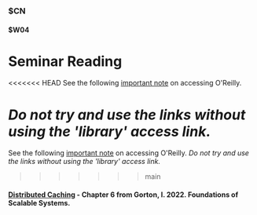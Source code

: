 ### $CN
#### $W04

# Seminar Reading

<<<<<<< HEAD
See the following [important note]($OR) on accessing O'Reilly.

*Do not try and use the links without using the 'library' access link.*
=======
See the following [important note]($OR) on accessing O'Reilly. *Do not try and use the links without using the 'library' access link.*
>>>>>>> main

#### [Distributed Caching](https://learning.oreilly.com/library/view/foundations-of-scalable/9781098106058/ch05.html) - Chapter 6 from Gorton, I. 2022. Foundations of Scalable Systems.